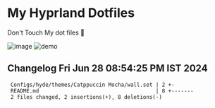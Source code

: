 # My Hyprland Dotfiles
  Don't Touch My dot files 🙂
 

  ![image](https://github.com/ALEX5402/dotfiles/assets/76860596/2fbe6020-4d76-4cf7-b052-58ff43cda405)
  ![demo](https://github.com/ALEX5402/dotfiles/assets/76860596/ff68bba7-e8da-49d3-a716-3ed3d73cfc25)

 
## Changelog Fri Jun 28 08:54:25 PM IST 2024
```
 Configs/hyde/themes/Catppuccin Mocha/wall.set | 2 +-
 README.md                                     | 8 +-------
 2 files changed, 2 insertions(+), 8 deletions(-)
```
 
